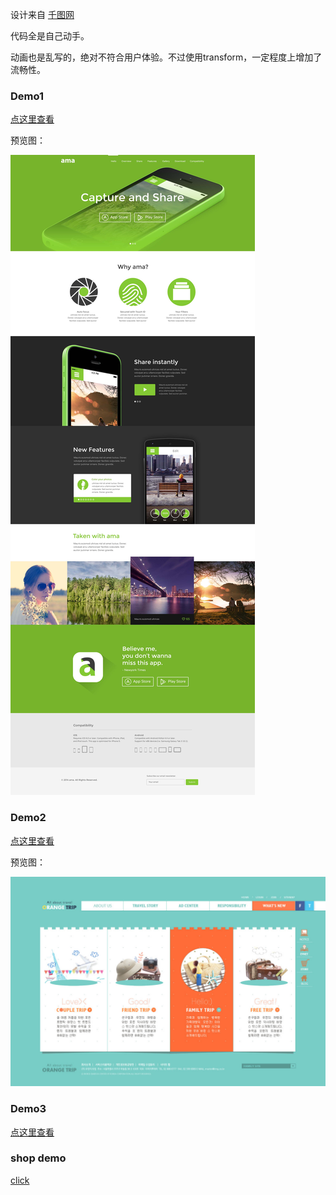 设计来自 [千图网](http://www.58pic.com/)

代码全是自己动手。

动画也是乱写的，绝对不符合用户体验。不过使用transform，一定程度上增加了流畅性。

### Demo1

[点这里查看](https://life1st.github.io/HtmlDemos/demo1/index.html)

预览图：

![](./demo1/interface-dsign.jpg)

### Demo2

[点这里查看](https://life1st.github.io/HtmlDemos/demo2/index.html)

预览图：

![](./demo2/interface-design.jpg)

### Demo3

[点这里查看](https://life1st.github.io/HtmlDemos/demo3/index.html)

### shop demo

[click](https://life1st.github.io/HtmlDemos/shopDemo/index.html)